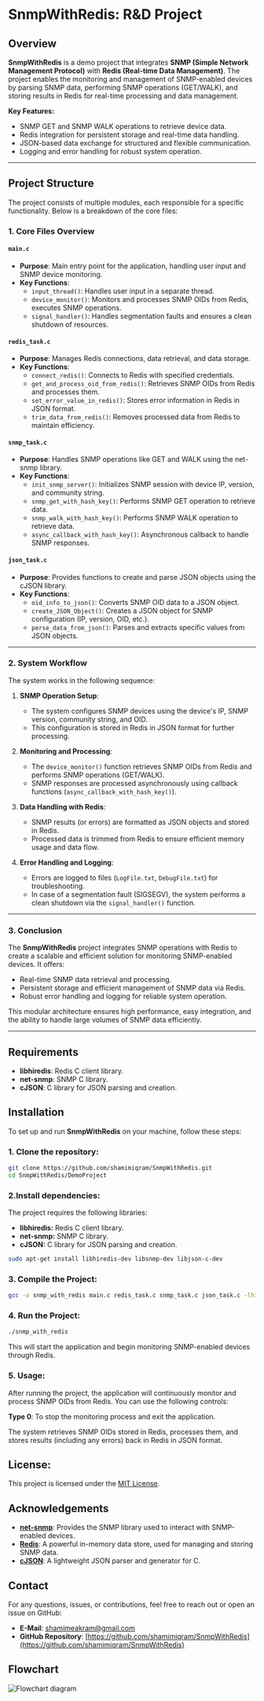 # SnmpWithRedis: R&D Project

## Overview

**SnmpWithRedis** is a demo project that integrates **SNMP (Simple Network Management Protocol)** with **Redis (Real-time Data Management)**. The project enables the monitoring and management of SNMP-enabled devices by parsing SNMP data, performing SNMP operations (GET/WALK), and storing results in Redis for real-time processing and data management.

**Key Features:**
- SNMP GET and SNMP WALK operations to retrieve device data.
- Redis integration for persistent storage and real-time data handling.
- JSON-based data exchange for structured and flexible communication.
- Logging and error handling for robust system operation.

---

## Project Structure

The project consists of multiple modules, each responsible for a specific functionality. Below is a breakdown of the core files:

### 1. Core Files Overview

#### **`main.c`**
- **Purpose**: Main entry point for the application, handling user input and SNMP device monitoring.
- **Key Functions**:
  - `input_thread()`: Handles user input in a separate thread.
  - `device_monitor()`: Monitors and processes SNMP OIDs from Redis, executes SNMP operations.
  - `signal_handler()`: Handles segmentation faults and ensures a clean shutdown of resources.

#### **`redis_task.c`**
- **Purpose**: Manages Redis connections, data retrieval, and data storage.
- **Key Functions**:
  - `connect_redis()`: Connects to Redis with specified credentials.
  - `get_and_process_oid_from_redis()`: Retrieves SNMP OIDs from Redis and processes them.
  - `set_error_value_in_redis()`: Stores error information in Redis in JSON format.
  - `trim_data_from_redis()`: Removes processed data from Redis to maintain efficiency.

#### **`snmp_task.c`**
- **Purpose**: Handles SNMP operations like GET and WALK using the net-snmp library.
- **Key Functions**:
  - `init_snmp_server()`: Initializes SNMP session with device IP, version, and community string.
  - `snmp_get_with_hash_key()`: Performs SNMP GET operation to retrieve data.
  - `snmp_walk_with_hash_key()`: Performs SNMP WALK operation to retrieve data.
  - `async_callback_with_hash_key()`: Asynchronous callback to handle SNMP responses.

#### **`json_task.c`**
- **Purpose**: Provides functions to create and parse JSON objects using the cJSON library.
- **Key Functions**:
  - `oid_info_to_json()`: Converts SNMP OID data to a JSON object.
  - `create_JSON_Object()`: Creates a JSON object for SNMP configuration (IP, version, OID, etc.).
  - `perse_data_from_json()`: Parses and extracts specific values from JSON objects.

---

### 2. System Workflow

The system works in the following sequence:

1. **SNMP Operation Setup**:
   - The system configures SNMP devices using the device's IP, SNMP version, community string, and OID.
   - This configuration is stored in Redis in JSON format for further processing.

2. **Monitoring and Processing**:
   - The `device_monitor()` function retrieves SNMP OIDs from Redis and performs SNMP operations (GET/WALK).
   - SNMP responses are processed asynchronously using callback functions (`async_callback_with_hash_key()`).

3. **Data Handling with Redis**:
   - SNMP results (or errors) are formatted as JSON objects and stored in Redis.
   - Processed data is trimmed from Redis to ensure efficient memory usage and data flow.

4. **Error Handling and Logging**:
   - Errors are logged to files (`LogFile.txt`, `DebugFile.txt`) for troubleshooting.
   - In case of a segmentation fault (SIGSEGV), the system performs a clean shutdown via the `signal_handler()` function.

---

### 3. Conclusion

The **SnmpWithRedis** project integrates SNMP operations with Redis to create a scalable and efficient solution for monitoring SNMP-enabled devices. It offers:
- Real-time SNMP data retrieval and processing.
- Persistent storage and efficient management of SNMP data via Redis.
- Robust error handling and logging for reliable system operation.

This modular architecture ensures high performance, easy integration, and the ability to handle large volumes of SNMP data efficiently.

---

## Requirements

- **libhiredis**: Redis C client library.
- **net-snmp**: SNMP C library.
- **cJSON**: C library for JSON parsing and creation.

## Installation

To set up and run **SnmpWithRedis** on your machine, follow these steps:

### 1. Clone the repository:

```bash
git clone https://github.com/shamimiqram/SnmpWithRedis.git
cd SnmpWithRedis/DemoProject
```

### 2.Install dependencies:
The project requires the following libraries:

- **libhiredis:** Redis C client library.
- **net-snmp:** SNMP C library.
- **cJSON:** C library for JSON parsing and creation.

```bash
sudo apt-get install libhiredis-dev libsnmp-dev libjson-c-dev
```
### 3. Compile the Project:
 ```bash
 gcc -o snmp_with_redis main.c redis_task.c snmp_task.c json_task.c -lhiredis -lnetsnmp -lcjson 
 ```

### 4. Run the Project:
 ```bash
./snmp_with_redis
```
This will start the application and begin monitoring SNMP-enabled devices through Redis.

### 5. Usage:
After running the project, the application will continuously monitor and process SNMP OIDs from Redis. You can use the following controls:

**Type 0**: To stop the monitoring process and exit the application.

The system retrieves SNMP OIDs stored in Redis, processes them, and stores results (including any errors) back in Redis in JSON format.

## License:
This project is licensed under the [MIT License](https://opensource.org/licenses/MIT).
## Acknowledgements

- **[net-snmp](http://www.net-snmp.org/)**: Provides the SNMP library used to interact with SNMP-enabled devices.
- **[Redis](https://redis.io/)**: A powerful in-memory data store, used for managing and storing SNMP data.
- **[cJSON](https://github.com/DaveGamble/cJSON)**: A lightweight JSON parser and generator for C.

## Contact

For any questions, issues, or contributions, feel free to reach out or open an issue on GitHub:

- **E-Mail**: [shamimeakram@gmail.com](mailto:shamimeakram@gmail.com)
- **GitHub Repository**: [https://github.com/shamimiqram/SnmpWithRedis](https://github.com/shamimiqram/SnmpWithRedis)

## Flowchart
![Flowchart diagram](https://github.com/shamimiqram/SnmpWithRedis/blob/main/Device_Monitor_Details.png)
